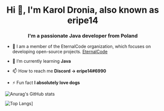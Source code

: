 <h1 align="center">Hi 👋, I'm Karol Dronia, also known as eripe14</h1>
<h3 align="center">I'm a passionate Java developer from Poland</h3>

- 🤝 I am a member of the EternalCode organization, which focuses on developing open-source projects. [EternalCode](https://github.com/EternalCodeTeam)

- 🔭 I’m currently learning **Java**

- 📫 How to reach me **Discord -> eripe14#6990**

- ⚡ Fun fact **I absolutely love dogs**

![Anurag's GitHub stats](https://github-readme-stats.vercel.app/api?username=eripe14&count_private=true&show_icons=true&theme=dracula)

![Top Langs](https://github-readme-stats.vercel.app/api/top-langs/?username=eripe14&layout=compact&theme=dracula)]
